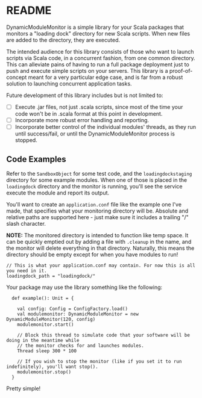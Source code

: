 # README

DynamicModuleMonitor is a simple library for your Scala packages that monitors a "loading dock" directory for new Scala scripts. When new files are added to the directory, they are executed.

The intended audience for this library consists of those who want to launch scripts via Scala code, in a concurrent fashion, from one common directory. This can alleviate pains of having to run a full package deployment just to push and execute simple scripts on your servers. This library is a proof-of-concept meant for a very particular edge case, and is far from a robust solution to launching concurrent application tasks.

Future development of this library includes but is not limited to:

 - [ ] Execute .jar files, not just .scala scripts, since most of the time your code won't be in .scala format at this point in development.
 - [ ] Incorporate more robust error handling and reporting.
 - [ ] Incorporate better control of the individual modules' threads, as they run until success/fail, or until the DynamicModuleMonitor process is stopped.

## Code Examples

Refer to the ```SandboxObject``` for some test code, and the ```loadingdockstaging``` directory for some example modules. When one of those is placed in the ```loadingdock``` directory and the monitor is running, you'll see the service execute the module and report its output.

You'll want to create an ```application.conf``` file like the example one I've made, that specifies what your monitoring directory will be. Absolute and relative paths are supported here - just make sure it includes a trailing "/" slash character.

**NOTE:** The monitored directory is intended to function like temp space. It can be quickly emptied out by adding a file with ```.cleanup``` in the name, and the monitor will delete everything in that directory. Naturally, this means the directory should be empty except for when you have modules to run!

```
// This is what your application.conf may contain. For now this is all you need in it.
loadingdock_path = "loadingdock/"
```

Your package may use the library something like the following:

```
  def example(): Unit = {

    val config: Config = ConfigFactory.load()
    val modulemonitor: DynamicModuleMonitor = new DynamicModuleMonitor(120, config)
    modulemonitor.start()

    // Block this thread to simulate code that your software will be doing in the meantime while
    // the monitor checks for and launches modules.
    Thread sleep 300 * 100

    // If you wish to stop the monitor (like if you set it to run indefinitely), you'll want stop().
    modulemonitor.stop()
  }
```

Pretty simple!
